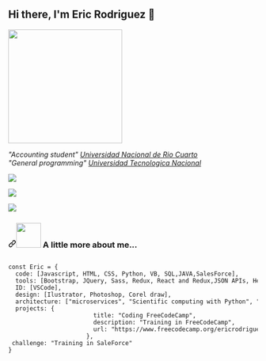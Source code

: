 <h2>
Hi there, I'm Eric Rodriguez 👋
</h2>

<p> 
  <a target="_blank" rel="nooperner noreferrer" href="https://media-exp1.licdn.com/dms/image/C4D03AQGprKyyz67i-w/profile-displayphoto-shrink_400_400/0/1609083788601?e=1616630400&v=beta&t=b4PANr6YvE4IqzkeBehN05NlSyuEWIkr9JublHuYYBA"><img aling="right" src="https://media-exp1.licdn.com/dms/image/C4D03AQGprKyyz67i-w/profile-displayphoto-shrink_400_400/0/1609083788601?e=1616630400&v=beta&t=b4PANr6YvE4IqzkeBehN05NlSyuEWIkr9JublHuYYBA" width="230" style="max-width-100%;"> 
   </a>
  </p>
 

<p> 
  <em>
    "Accounting student"
    <a href="https://www.unrc.edu.ar/" rel="nofollow">Universidad Nacional de Rio Cuarto</a>
    <br> "General programming" <a href="https://www.utn.edu.ar/es/" rel="nofollow">Universidad Tecnologica Nacional</a>
    </br>
    
  </em>

</p>


<!---Logos creados en shields.io --->

 <p>
 <a href="https://www.linkedin.com/in/eric-rodriguez-694664a0/">
    <img src="https://img.shields.io/badge/LinkedIn-Eric%20Rodriguez-blue?style=social&logo=linkedin" data-canonical-src="https://www.linkedin.com/in/eric-rodriguez-694664a0/" style="max-width:5%;">
  </a>
</p>
 <p>
 <a href="https://www.freecodecamp.org/ericrodriguez">
    <img src="https://avatars-03.gitter.im/group/iv/6/57542cf4c43b8c6019778297?s=48" data-canonical-src="https://www.freecodecamp.org/ericrodriguez" style="max-width:5%;">
  </a>
</p>
<p>
 <a href="https://trailblazer.me/id">
    <img src="https://lh3.googleusercontent.com/pMt5KY10WsdxPKFIe-19Sg9EVrPsHonhcji6rwiSopvhz8ArfH3hi8xJ-XL16jvdpMxPBp7sBy1OFofeeR0pNktkQA=w128-h128-e365-rj-sc0x00ffffff" data-canonical-src="https://trailblazer.me/id" style="max-width:15%;">
  </a>
</p>
<h3>
  <a id="user-content--a-little-more-about-me" class="anchor" aria-hidden="true" href="#-a-little-more-about-me"><svg class="octicon octicon-link" viewBox="0 0 16 16" version="1.1" width="16" height="16" aria-hidden="true"><path fill-rule="evenodd" d="M7.775 3.275a.75.75 0 001.06 1.06l1.25-1.25a2 2 0 112.83 2.83l-2.5 2.5a2 2 0 01-2.83 0 .75.75 0 00-1.06 1.06 3.5 3.5 0 004.95 0l2.5-2.5a3.5 3.5 0 00-4.95-4.95l-1.25 1.25zm-4.69 9.64a2 2 0 010-2.83l2.5-2.5a2 2 0 012.83 0 .75.75 0 001.06-1.06 3.5 3.5 0 00-4.95 0l-2.5 2.5a3.5 3.5 0 004.95 4.95l1.25-1.25a.75.75 0 00-1.06-1.06l-1.25 1.25a2 2 0 01-2.83 0z"></path></svg></a><a target="_blank" rel="noopener noreferrer" href="https://github.com/EricERodriguez/EricERodriguez#hi-there-im-eric-rodriguez-"><img src="https://camo.githubusercontent.com/be37cdc8f930300096c506ad4574eaae977c48fbb2705cfcb92f4eeab8282c7a/68747470733a2f2f6d656469612e67697068792e636f6d2f6d656469612f56674344417a634b767352364f4d307557672f67697068792e676966" width="50" data-canonical-src="https://media.giphy.com/media/VgCDAzcKvsR6OM0uWg/giphy.gif" style="max-width:100%;"></a> A little more about me...</h3>

<pre><code><div class="highlight highlight-source-js"><pre><span class="pl-k">const</span> <span class="pl-v">Eric</span> <span class="pl-c1">=</span> <span class="pl-kos">{</span>
  <span class="pl-c1">code</span>: <span class="pl-kos">[</span><span class="pl-v">Javascript</span><span class="pl-kos">,</span> <span class="pl-c1">HTML</span><span class="pl-kos">,</span> <span class="pl-c1">CSS</span><span class="pl-kos">,</span> <span class="pl-v">Python</span><span class="pl-kos">,</span> <span class="pl-v">VB</span><span class="pl-kos">,</span> <span class="pl-c1">SQL</span><span class="pl-kos">,</span><span class="pl-c1">JAVA</span><span class="pl-kos">,</span><span class="pl-c1">SalesForce</span><span class="pl-kos">]</span><span class="pl-kos">,</span>
  <span class="pl-c1">tools</span>: <span class="pl-kos">[</span><span class="pl-v">Bootstrap</span><span class="pl-kos">,</span> <span class="pl-v">JQuery</span><span class="pl-kos">,</span> <span class="pl-v">Sass</span><span class="pl-kos">,</span> <span class="pl-c1">Redux</span><span class="pl-kos">,</span> <span class="pl-v">React and Redux</span><span class="pl-kos">,</span><span class="pl-v">JSON APIs</span><span class="pl-kos">,</span> <span class="pl-v">Heroku</span><span class="pl-kos">,</span><span class="pl-v">Ajax</span><span class="pl-kos">]</span><span class="pl-kos">,</span>
  <span class="pl-c1">ID</span>: <span class="pl-kos">[</span><span class="pl-v">VSCode</span><span class="pl-kos">]</span><span class="pl-kos">,</span>
  <span class="pl-c1">design</span>: <span class="pl-kos">[</span><span class="pl-v">Ilustrator</span><span class="pl-kos">,</span> <span class="pl-v">Photoshop</span><span class="pl-kos">,</span> <span class="pl-v">Corel draw</span><span class="pl-kos">]</span><span class="pl-kos">,</span>
  <span class="pl-c1">architecture</span>: <span class="pl-kos">[</span><span class="pl-s">"microservices"</span><span class="pl-kos">,</span> <span class="pl-s">"Scientific computing with Python"</span><span class="pl-kos">,</span> <span class="pl-s">"Data Analysis with Python"</span><span class="pl-kos">]</span><span class="pl-kos">,</span>
  <span class="pl-c1">projects</span>: <span class="pl-kos">{</span>
                        <span class="pl-c1">title</span>: <span class="pl-s">"Coding FreeCodeCamp"</span><span class="pl-kos">,</span>
                        <span class="pl-c1">description</span>: <span class="pl-s">"Training in FreeCodeCamp"</span><span class="pl-kos">,</span>
                        <span class="pl-c1">url</span>: <span class="pl-s">"https://www.freecodecamp.org/ericrodriguez"</span>
                      <span class="pl-kos">}</span><span class="pl-kos">,</span>
 <span class="pl-c1">challenge</span>: <span class="pl-s">"Training in SaleForce"</span>
<span class="pl-kos">}</span></pre></div>
</pre></code>
